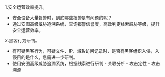 1.安全运营效率提升。
   - 安全设备大量报警时，到底哪些报警是有问题的呢？
   - 通过安图高级威胁追溯系统，查询报警信誉度，高效判定线索威胁等级，提升安全运营效率。

2.黑客行为研判。
   - 有可疑黑客行为，可疑文件、IP、域名访问记录时，是否有黑客组织入侵，入侵目的是什么，急需进一步研判。
   - 使用安图高级威胁追溯系统，根据线索进行研判 - 关联分析 - 攻击定性 - 攻击溯源